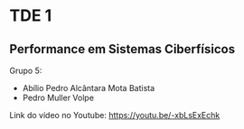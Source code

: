 # TDE 1
## Performance em Sistemas Ciberfísicos

Grupo 5:
- Abílio Pedro Alcântara Mota Batista
- Pedro Muller Volpe

Link do vídeo no Youtube: https://youtu.be/-xbLsExEchk